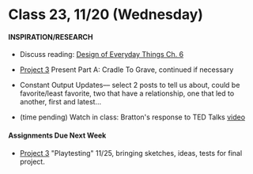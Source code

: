  # Class 23, 11/20 (Wednesday)


#### INSPIRATION/RESEARCH

* Discuss reading: [Design of Everyday Things Ch. 6](https://drive.google.com/file/d/1xCeq74PZyiEm1Zyq3qS_HpTDgOjwoZYu/view?usp=sharing)

* [Project 3](seatbelts.md) Present Part A: Cradle To Grave, continued if necessary

* Constant Output Updates–– select 2 posts to tell us about, could be favorite/least favorite, two that have a relationship, one that led to another, first and latest...

* (time pending) Watch in class: Bratton's response to TED Talks [video](https://www.youtube.com/watch?v=Yo5cKRmJaf0) 

 #### Assignments Due Next Week
 
* [Project 3](seatbelts.md) "Playtesting" 11/25, bringing sketches, ideas, tests for final project. 
